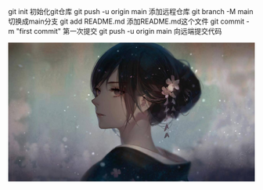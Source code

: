git init 初始化git仓库
git push -u origin main 添加远程仓库
git branch -M main 切换成main分支
git add README.md 添加README.md这个文件
git commit -m "first commit" 第一次提交
git push -u origin main 向远端提交代码

![avatar](./imgas/1.jpg)
